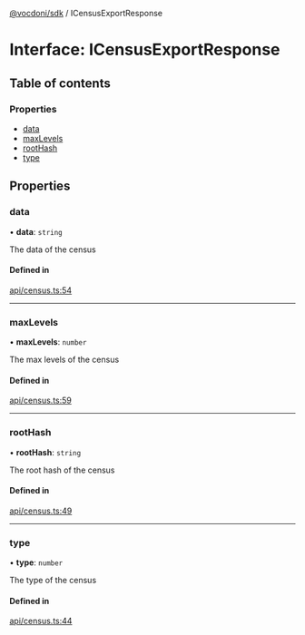 [@vocdoni/sdk](/sdk) / ICensusExportResponse

# Interface: ICensusExportResponse

## Table of contents

### Properties

- [data](ICensusExportResponse#data)
- [maxLevels](ICensusExportResponse#maxlevels)
- [rootHash](ICensusExportResponse#roothash)
- [type](ICensusExportResponse#type)

## Properties

### data

• **data**: `string`

The data of the census

#### Defined in

[api/census.ts:54](https://github.com/vocdoni/vocdoni-sdk/blob/ee6390524b82e6ef535da03c0e3bb826e450e622/src/api/census.ts#L54)

___

### maxLevels

• **maxLevels**: `number`

The max levels of the census

#### Defined in

[api/census.ts:59](https://github.com/vocdoni/vocdoni-sdk/blob/ee6390524b82e6ef535da03c0e3bb826e450e622/src/api/census.ts#L59)

___

### rootHash

• **rootHash**: `string`

The root hash of the census

#### Defined in

[api/census.ts:49](https://github.com/vocdoni/vocdoni-sdk/blob/ee6390524b82e6ef535da03c0e3bb826e450e622/src/api/census.ts#L49)

___

### type

• **type**: `number`

The type of the census

#### Defined in

[api/census.ts:44](https://github.com/vocdoni/vocdoni-sdk/blob/ee6390524b82e6ef535da03c0e3bb826e450e622/src/api/census.ts#L44)
